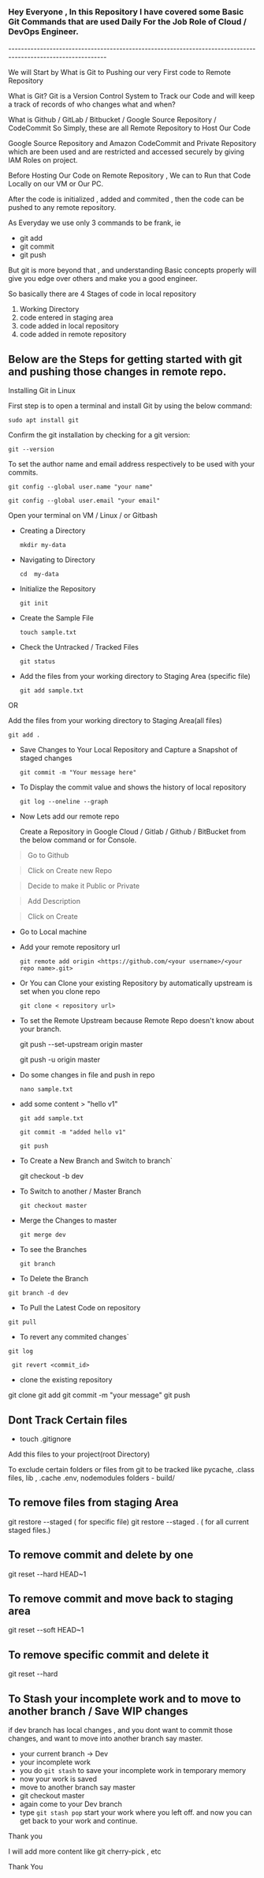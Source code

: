 <h3> Hey Everyone , In this Repository I have covered some Basic Git Commands that are used Daily For the Job Role of Cloud / DevOps Engineer. </h3>
-------------------------------------------------------------------------------------------------------------

We will Start by What is Git to Pushing our very First code to Remote Repository

What is Git?
Git is a Version Control System to Track our Code and will keep a track of records of who changes what and when?

What is Github / GitLab / Bitbucket / Google Source Repository / CodeCommit
So Simply, these are all Remote Repository to Host Our Code

Google Source Repository and Amazon CodeCommit and Private Repository which are been used and are restricted and accessed securely by giving IAM Roles on  project.

Before Hosting Our Code on Remote Repository , We can to Run that Code Locally on our VM or Our PC.

After the code is initialized , added and commited , then the code can be pushed to any remote repository.

As Everyday we use only 3 commands  to be frank, ie

- git add
- git commit 
- git push

But git is more beyond that , and understanding Basic concepts properly will give you edge over others and make you a good engineer.

So basically there are 4 Stages of code in local repository

  1. Working Directory
  2. code entered in staging area
  3. code added in local repository
  4. code added in remote repository

## Below are the Steps for getting started with git and pushing those changes in remote repo.

Installing Git in Linux

First step is to open a terminal and install Git by using the below command:

`sudo apt install git`

Confirm the git installation by checking for a git version:

`git --version`

To set the author name and email address respectively to be used with your commits.

`git config --global user.name "your name"`

`git config --global user.email "your email"`

Open your terminal on VM / Linux / or Gitbash

- Creating a Directory

   `mkdir my-data`

- Navigating to Directory

   `cd  my-data`

- Initialize the Repository

   `git init`

- Create the Sample File

   `touch sample.txt`

- Check the Untracked / Tracked Files
 
   `git status`

- Add the files from your working directory to Staging Area (specific file)
 
   `git add sample.txt`

OR 

  Add the files from your working directory to Staging Area(all files)
 
   `git add .`

- Save Changes to Your Local Repository and Capture a Snapshot of staged changes
 
  `git commit -m "Your message here"`

- To Display the commit value and shows the history of local repository
 
  `git log --oneline --graph `

- Now Lets add our remote repo
 
  Create a Repository in Google Cloud / Gitlab / Github / BitBucket from the below command or for Console.

> Go to Github

> Click on Create new  Repo

> Decide to make it Public or Private

> Add Description

> Click on Create

- Go to Local machine

- Add your remote repository url

  `git remote add origin <https://github.com/<your username>/<your repo name>.git>`

- Or You can Clone your existing Repository by automatically upstream is set when you clone repo 

  `git clone < repository url>`

- To set the Remote Upstream because Remote Repo doesn't know about your branch.

  git push --set-upstream origin master
 
  git push -u origin master
 
- Do some changes in file and push in repo
 
  `nano sample.txt`
- add some content > "hello v1"

  `git add sample.txt`

  `git commit -m "added hello v1"`

  `git push`

- To Create a New Branch and Switch to branch`
 
  git checkout -b dev

- To Switch to another / Master Branch
 
  `git checkout master`

- Merge the Changes to master
 
  `git merge dev`

- To see  the Branches
 
  `git branch`

- To Delete the Branch
 
 `git branch -d dev`

- To Pull the Latest Code on repository
 
 `git pull`

- To revert any commited changes`
 
 `git log`

` git revert <commit_id>`

- clone the existing repository
 
 git clone  <your remote repo name>
 git add 
 git commit -m "your message"
 git push 


## Dont Track Certain files

- touch .gitignore

Add this files to your project(root Directory)

To exclude certain folders or files from git to be tracked 
like pycache, .class files, lib , .cache .env, nodemodules
folders - build/

## To remove files from staging Area

git restore --staged <filename>   ( for specific file)
git restore --staged .            ( for all current staged files.)

## To remove commit  and delete by one

git reset --hard HEAD~1

## To remove commit  and move back to staging area

git reset --soft HEAD~1

## To remove specific commit  and delete it

git reset --hard <commit id >

## To Stash your incomplete work and to move to another branch / Save WIP changes

if dev branch has  local changes , and you dont want to commit those changes, and want to move into another branch say master.

- your current branch -> Dev
- your incomplete work
- you  do `git stash` to save your incomplete work in temporary memory
- now your work is saved 
- move to another branch say master
- git checkout master
- again come to your Dev branch 
- type `git stash pop` start your work where you left off. and now you can get back to your work and continue.

Thank you
 
I will add more content like 
 git cherry-pick , etc

Thank You
 
 

